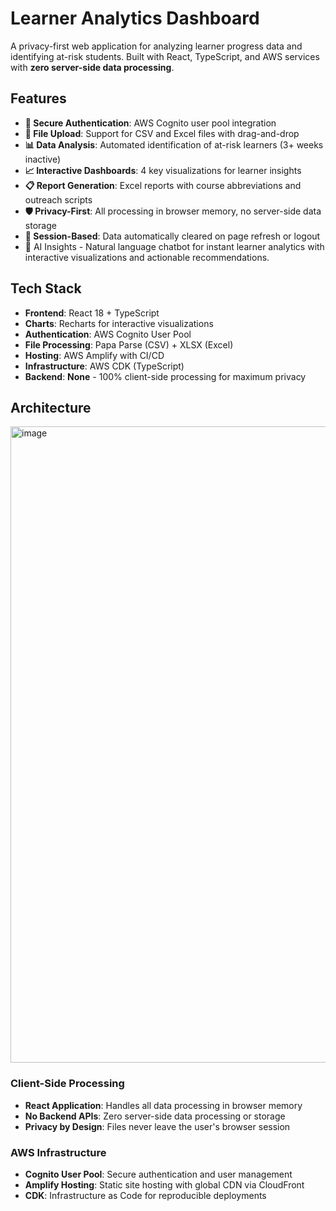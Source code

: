 # Learner Analytics Dashboard

A privacy-first web application for analyzing learner progress data and identifying at-risk students. Built with React, TypeScript, and AWS services with **zero server-side data processing**.

## Features

- **🔐 Secure Authentication**: AWS Cognito user pool integration
- **📁 File Upload**: Support for CSV and Excel files with drag-and-drop
- **📊 Data Analysis**: Automated identification of at-risk learners (3+ weeks inactive)
- **📈 Interactive Dashboards**: 4 key visualizations for learner insights
- **📋 Report Generation**: Excel reports with course abbreviations and outreach scripts
- **🛡️ Privacy-First**: All processing in browser memory, no server-side data storage
- **🔄 Session-Based**: Data automatically cleared on page refresh or logout
- 🤖 AI Insights - Natural language chatbot for instant learner analytics with interactive visualizations and actionable recommendations.

## Tech Stack

- **Frontend**: React 18 + TypeScript
- **Charts**: Recharts for interactive visualizations  
- **Authentication**: AWS Cognito User Pool
- **File Processing**: Papa Parse (CSV) + XLSX (Excel)
- **Hosting**: AWS Amplify with CI/CD
- **Infrastructure**: AWS CDK (TypeScript)
- **Backend**: **None** - 100% client-side processing for maximum privacy


## Architecture

<img width="1437" height="1018" alt="image" src="https://github.com/user-attachments/assets/77956da2-09c8-474b-8997-230d192cc723" />


### Client-Side Processing
- **React Application**: Handles all data processing in browser memory
- **No Backend APIs**: Zero server-side data processing or storage
- **Privacy by Design**: Files never leave the user's browser session

### AWS Infrastructure
- **Cognito User Pool**: Secure authentication and user management
- **Amplify Hosting**: Static site hosting with global CDN via CloudFront
- **CDK**: Infrastructure as Code for reproducible deployments






